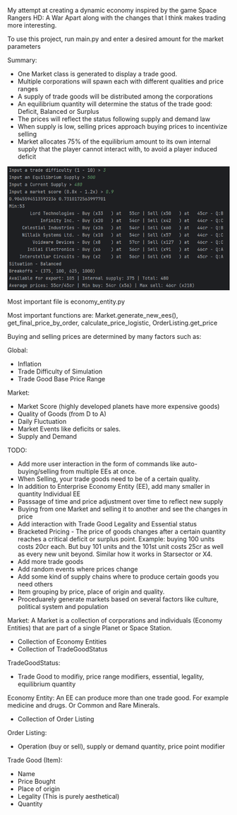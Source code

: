 My attempt at creating a dynamic economy inspired by the game Space Rangers HD: A War Apart along with the changes that I think makes trading more interesting.

To use this project, run main.py and enter a desired amount for the market parameters

Summary:
- One Market class is generated to display a trade good.
- Multiple corporations will spawn each with different qualities and price ranges
- A supply of trade goods will be distributed among the corporations
- An equilibrium quantity will determine the status of the trade good: Deficit, Balanced or Surplus
- The prices will reflect the status following supply and demand law 
- When supply is low, selling prices approach buying prices to incentivize selling
- Market allocates 75% of the equilibrium amount to its own internal supply that the player cannot interact with, to avoid a player induced deficit

![Here's an example use](images/pic1.png)


Most important file is economy_entity.py

Most important functions are: Market.generate_new_ees(), get_final_price_by_order, calculate_price_logistic, OrderListing.get_price

Buying and selling prices are determined by many factors such as:

Global:
  * Inflation   
  * Trade Difficulty of Simulation
  * Trade Good Base Price Range

Market:
  * Market Score (highly developed planets have more expensive goods)
  * Quality of Goods (from D to A)
  * Daily Fluctuation
  * Market Events like deficits or sales.
  * Supply and Demand

TODO:
- Add more user interaction in the form of commands like auto-buying/selling from multiple EEs at once.
- When Selling, your trade goods need to be of a certain quality.
- In addition to Enterprise Economy Entity (EE), add many smaller in quantity Individual EE
- Passsage of time and price adjustment over time to reflect new supply
- Buying from one Market and selling it to another and see the changes in price
- Add interaction with Trade Good Legality and Essential status
- Bracketed Pricing - The price of goods changes after a certain quantity reaches a critical deficit or surplus point. Example: buying 100 units costs 20cr each. But buy 101 units and the 101st unit costs 25cr as well as every new unit beyond. Similar how it works in Starsector or X4.
- Add more trade goods
- Add random events where prices change
- Add some kind of supply chains where to produce certain goods you need others
- Item grouping by price, place of origin and quality.
- Proceduarely generate markets based on several factors like culture, political system and population
  
Market:
  A Market is a collection of corporations and individuals (Economy Entities) that are part of a single Planet or Space Station.
  - Collection of Economy Entities
  - Collection of TradeGoodStatus

TradeGoodStatus:
  - Trade Good to modifiy, price range modifiers, essential, legality, equilibrium quantity

Economy Entity:
An EE can produce more than one trade good. For example medicine and drugs. Or Common and Rare Minerals.
  - Collection of Order Listing

Order Listing:
  - Operation (buy or sell), supply or demand quantity, price point modifier

Trade Good (Item):
  - Name
  - Price Bought
  - Place of origin
  - Legality (This is purely aesthetical)
  - Quantity
